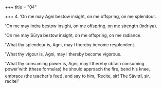 +++
title = "04"

+++
4. 'On me may Agni bestow insight, on me offspring, on me splendour.

'On me may Indra bestow insight, on me offspring, on me strength (indriya).

'On me may Sūrya bestow insight, on me offspring, on me radiance.

'What thy splendour is, Agni, may I thereby become resplendent.

'What thy vigour is, Agni, may I thereby become vigorous.

'What thy consuming power is, Agni, may I thereby obtain consuming power'with (these formulas) he should approach the fire, bend his knee, embrace (the teacher's feet), and say to him, 'Recite, sir! The Sāvitrī, sir, recite!'

